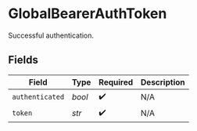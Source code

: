 # GlobalBearerAuthToken

Successful authentication.


## Fields

| Field              | Type               | Required           | Description        |
| ------------------ | ------------------ | ------------------ | ------------------ |
| `authenticated`    | *bool*             | :heavy_check_mark: | N/A                |
| `token`            | *str*              | :heavy_check_mark: | N/A                |